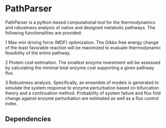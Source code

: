 # PathParser
PathParser is a python-based computational tool for the thermodynamics and robustness analysis of native and designed metabolic pathways. The following functionalities are provided:   
   
1 Max-min driving force (MDF) optimization. The Gibbs free energy change of the least favorable reaction will be maximized to evaluate thermodynamic feasibility of the entire pathway.  
   
2 Protein cost estimation. The smallest enzyme investment will be assessed by calculating the minimal total enzyme cost supporting a given pathway flux.   
   
3 Robustness analysis. Specifically, an ensemble of models is generated to simulate the system response to enzyme perturbation based on bifurcation theory and a continuation method. Probability of system failure and flux fold change against enzyme perturbation are estimated as well as a flux control index.   
## Dependencies 
